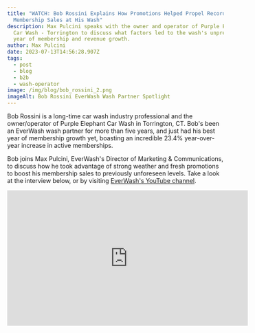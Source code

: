 ```yaml
---
title: "WATCH: Bob Rossini Explains How Promotions Helped Propel Record-Breaking
  Membership Sales at His Wash"
description: Max Pulcini speaks with the owner and operator of Purple Elephant
  Car Wash - Torrington to discuss what factors led to the wash's unprecedented
  year of membership and revenue growth.
author: Max Pulcini
date: 2023-07-13T14:56:28.907Z
tags:
  - post
  - blog
  - b2b
  - wash-operator
image: /img/blog/bob_rossini_2.png
imageAlt: Bob Rossini EverWash Wash Partner Spotlight
---
```

Bob Rossini is a long-time car wash industry professional and the owner/operator of Purple Elephant Car Wash in Torrington, CT. Bob's been an EverWash wash partner for more than five years, and just had his best year of membership growth yet, boasting an incredible 23.4% year-over-year increase in active memberships.

Bob joins Max Pulcini, EverWash's Director of Marketing & Communications, to discuss how he took advantage of strong weather and fresh promotions to boost his membership sales to previously unforeseen levels. Take a look at the interview below, or by visiting [EverWash's YouTube channel](https://www.youtube.com/channel/UCv3ZMElXRnResR_Dv9dd1GA). 

<iframe width="560" height="315" src="https://www.youtube.com/embed/aUMrOd1b-H4" title="YouTube video player" frameborder="0" allow="accelerometer; autoplay; clipboard-write; encrypted-media; gyroscope; picture-in-picture; web-share" allowfullscreen></iframe>